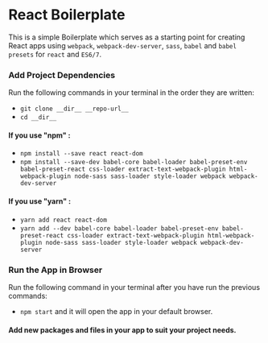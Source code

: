 # React Boilerplate

This is a simple Boilerplate which serves as a starting point for creating React apps using `webpack`, `webpack-dev-server`, `sass`, `babel` and `babel presets` for `react` and `ES6/7`.

### Add Project Dependencies

Run the following commands in your terminal in the order they are written:
- `git clone __dir__ __repo-url__`
- `cd __dir__`
#### If you use "npm" :
- `npm install --save react react-dom`
- `npm install --save-dev babel-core babel-loader babel-preset-env babel-preset-react css-loader extract-text-webpack-plugin html-webpack-plugin node-sass sass-loader style-loader webpack webpack-dev-server`
#### If you use "yarn" :
- `yarn add react react-dom`
- `yarn add --dev babel-core babel-loader babel-preset-env babel-preset-react css-loader extract-text-webpack-plugin html-webpack-plugin node-sass sass-loader style-loader webpack webpack-dev-server`

### Run the App in Browser

Run the following command in your terminal after you have run the previous commands:
- `npm start` and it will open the app in your default browser.

#### Add new packages and files in your app to suit your project needs.
